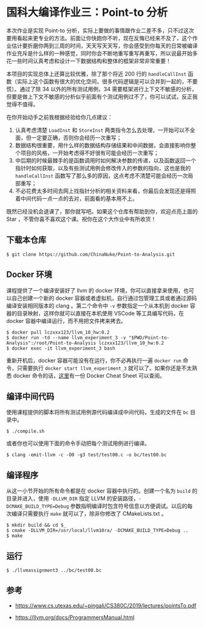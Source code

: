 # 国科大编译作业三：Point-to 分析

本次作业是实现 Point-to 分析，实际上要做的事情跟作业二差不多，只不过这次要用看起来更专业的方法。前面让你快跑你不听，现在反悔已经来不及了，这个作业估计要折磨你两到三周的时间，天天写天天写，你会感受到你每天的日常被编译作业充斥是什么样的一种感觉，同时你会不断地重写重写再重写，所以说最开始多花一些时间认真考虑和设计一下数据结构和整体的框架非常非常重要！

本项目的实现总体上还算比较优雅，除了那个将近 200 行的 `handleCallInst` 函数（实际上这个函数有很大的优化空间，很多代码逻辑是可以合并到一起的，不要慌）。通过了除 34 以外的所有测试用例，34 需要框架进行上下文不敏感的分析，但要是做上下文不敏感的分析似乎前面有个测试用例过不了，你可以试试，反正我觉得不值得。

在你开始动手之前我根据经验给你几点建议：

1. 认真考虑清楚 `LoadInst` 和 `StoreInst` 两类指令怎么去处理，一开始可以不全面，但一定要正确，否则你会经历一次重写；
2. 数据结构很重要，用什么样的数据结构存储结果和中间数据，会直接影响你整个项目的风格，一开始考虑得不好很有可能会经历一次重写；
3. 中后期的时候最棘手的是函数调用时如何解决参数的传递，以及函数返回一个指针时如何获取，以及有些测试用例会修改传入的参数的指向，这也是我的 `handleCallInst` 函数写了那么多的原因，这点考虑不清楚可能会经历一次局部重写；
4. 不必花费太多时间去网上找指针分析的相关资料来看，你最后会发现还是得照着中间代码一点一点的去对，前面看的基本用不上。

既然已经没机会退课了，那你就写吧。如果这个仓库有帮助到你，欢迎点亮上面的 Star ，不管你喜不喜欢这个课。祝你在这个大作业中有所收货！

## 下载本仓库

```shell
$ git clone https://github.com/ChinaNuke/Point-to-Analysis.git
```

## Docker 环境

课程提供了一个编译安装好了 llvm 的 docker 环境，你可以直接拿来使用，也可以自己创建一个新的 docker 容器或者虚拟机，自行通过包管理工具或者通过源码编译安装相同版本的 clang 。第二个命令中 `-v` 参数指定一个从本机到 docker 容器的目录映射，这样你就可以直接在本机使用 VSCode 等工具编写代码，在 docker 容器中编译运行，而不用把文件拷来拷去。

```shell
$ docker pull lczxxx123/llvm_10_hw:0.2
$ docker run -td --name llvm_experiment_3 -v "$PWD/Point-to-Analysis":/root/Point-to-Analysis lczxxx123/llvm_10_hw:0.2
$ docker exec -it llvm_experiment_3 bash
```

重新开机后，docker 容器可能没有在运行，你不必再执行一遍 `docker run` 命令，只需要执行 `docker start llvm_experiment_3` 就可以了。如果你还是不太熟悉 docker 命令的话，[这里](https://dockerlabs.collabnix.com/docker/cheatsheet/)有一份 Docker Cheat Sheet 可以查阅。

## 编译中间代码

使用课程提供的脚本将所有测试用例源代码编译成中间代码，生成的文件在 `bc` 目录中。

```shell
$ ./compile.sh
```

或者你也可以使用下面的命令手动把每个测试用例进行编译。

```shell
$ clang -emit-llvm -c -O0 -g3 test/test00.c -o bc/test00.bc
```

## 编译程序

从这一小节开始的所有命令都是在 docker 容器中执行的。创建一个名为 `build` 的目录并进入，使用 `-DLLVM_DIR` 指定 LLVM 的安装路径，`-DCMAKE_BUILD_TYPE=Debug` 参数指明编译时包含符号信息以方便调试。以后的每次编译只需要执行 `make` 就可以了，除非你修改了 CMakeLists.txt 。

```shell
$ mkdir build && cd $_
$ cmake -DLLVM_DIR=/usr/local/llvm10ra/ -DCMAKE_BUILD_TYPE=Debug ..
$ make
```

## 运行

```shell
$ ./llvmassignment3 ../bc/test00.bc
```

## 参考

- https://www.cs.utexas.edu/~pingali/CS380C/2019/lectures/pointsTo.pdf

- https://llvm.org/docs/ProgrammersManual.html
